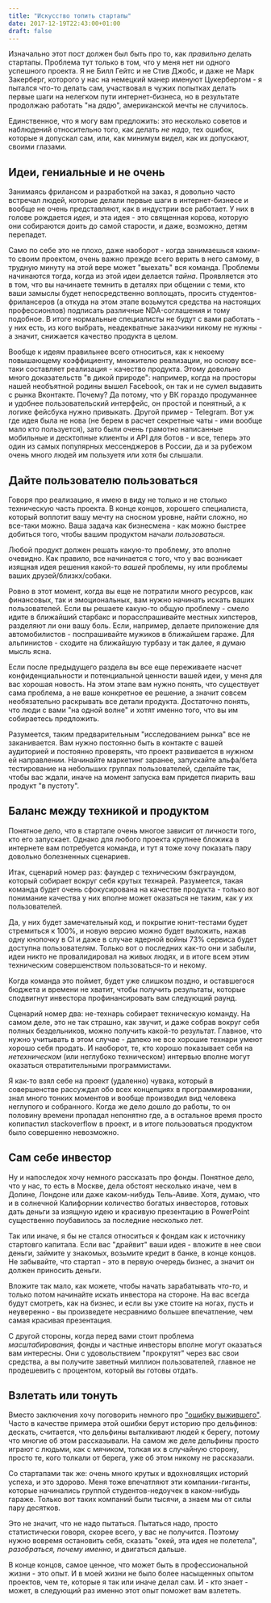 ```yaml
---
title: "Искусство топить стартапы"
date: 2017-12-19T22:43:00+01:00
draft: false
---
```


Изначально этот пост должен был быть про то, как *правильно* делать стартапы. Проблема тут только в том, что у меня нет ни одного успешного проекта. 
Я не Билл Гейтс и не Стив Джобс, и даже не Марк Закерберг, которого у нас на немецкий манер именуют Цукербергом - я пытался что-то делать сам, участвовал в чужих попытках делать первые шаги на нелегком пути интернет-бизнеса, но в результате продолжаю работать "на дядю", американской мечты не случилось. 

Единственное, что я могу вам предложить: это несколько советов и наблюдений относительно того, как делать *не надо*, тех ошибок, которые я допускал сам, или, как минимум видел, как их допускают, своими глазами.
   
Идеи, гениальные и не очень
----------
Занимаясь фрилансом и разработкой на заказ, я довольно часто встречал людей, которые делали первые шаги в интернет-бизнесе и вообще не очень представляют, как в индустрии все работает. У них в голове рождается *идея*, и эта идея - это священная корова, которую они собираются доить до самой старости, и даже, возможно, детям перепадет.

Само по себе это не плохо, даже наоборот - когда занимаешься каким-то своим проектом, очень важно прежде всего верить в него самому, в трудную минуту на этой вере может "выехать" вся команда. 
Проблемы начинаются тогда, когда из этой идеи делается *тайна*. 
Проявляется это в том, что вы начинаете темнить в деталях при общении с теми, кто ваши замыслы будет непосредственно воплощать, просить студентов-фрилансеров (а откуда на этом этапе возьмутся средства на настоящих профессионлов) подписать различные NDA-соглашения и тому подобное. 
В итоге нормальные специалисты не будут с вами работать - у них есть, из кого выбрать, неадекватные заказчики никому не нужны - а значит, снижается качество продукта в целом.
 
Вообще к идеям правильнее всего относиться, как к некоему повышающему коэффициенту, множителю реализации, но основу все-таки составляет реализация - качество продукта.
Этому довольно много доказательств "в дикой природе": например, когда на просторы нашей необъятной родины вышел Facebook, он так и не сумел выдавить с рынка Вконтакте. 
Почему? Да потому, что у ВК гораздо продуманнее и удобнее пользовательский интерфейс, он простой и понятный, а к логике фейсбука нужно привыкать.
Другой пример - Telegram. Вот уж где идея была не нова (не берем в расчет секретные чаты - ими вообще мало кто пользуется), зато были очень грамотно написанные мобильные и десктопные клиенты и API для ботов - и все, теперь это один из самых популярных мессенджеров в России, да и за рубежом очень много людей им пользуетя или хотя бы слышали.
 

Дайте пользователю пользоваться
-----------
Говоря про реализацию, я имею в виду не только и не столько техническую часть проекта. 
В конце концов, хорошего специалиста, который воплотит вашу мечту на сносном уровне, найти сложно, но все-таки можно.
Ваша задача как бизнесмена - как можно быстрее добиться того, чтобы вашим продуктом начали *пользоваться*.

Любой продукт должен решать какую-то проблему, это вполне очевидно. 
Как правило, все начинается с того, что у вас возникает изящная идея решения какой-то *вашей* проблемы, ну или проблемы ваших друзей/близкх/собаки.

Ровно в этот момент, когда вы еще не потратили много ресурсов, как финансовых, так и эмоциональных, вам нужно начинать искать ваших пользователей. 
Если вы решаете какую-то общую проблему - смело идите в ближайший старбакс и порасспрашивайте местных хипстеров, разделяют ли они вашу боль. 
Если, например, делаете приложение для автомобилистов - поспрашивайте мужиков в ближайшем гараже.
Для альпинистов - сходите на ближайшую турбазу и так далее, я думаю мысль ясна.

Если после предыдущего раздела вы все еще переживаете насчет конфиденциальности и потенциальной ценности вашей идеи, у меня для вас хорошая новость.
На этом этапе вам нужно понять, что существует сама проблема, а не ваше конкретное ее решение, а значит совсем необязательно раскрывать все детали продукта.
Достаточно понять, что люди с вами "на одной волне" и хотят именно того, что вы им собираетесь предложить.

Разумеется, таким предварительным "исследованием рынка" все не заканивается. 
Вам нужно постоянно быть в контакте с вашей аудиторией и постоянно проверять, что проект развивается в нужном ей направлении.
Начинайте маркетинг заранее, запускайте альфа/бета тестирование на небольших группах пользователей, сделайте так, чтобы вас ждали, иначе на момент запуска вам придется пиарить ваш продукт "в пустоту".

Баланс между техникой и продуктом
-----------
Понятное дело, что в стартапе очень многое зависит от личности того, кто его запускает. 
Однако для любого проекта крупнее бложика в интернете вам потребуется команда, и тут я тоже хочу показать пару довольно болезненных сценариев.
 
Итак, сценарий номер раз: фаундер с техническим бэкграундом, который собирает вокруг себя крутых технарей.
Разумеется, такая команда будет очень сфокусирована на качестве продукта - только вот понимание качества у них вполне может оказаться не таким, как у их пользователей.

Да, у них будет замечательный код, и покрытие юнит-тестами будет стремиться к 100%, и новую версию можно будет выложить, нажав одну кнопочку в CI и даже в случае ядерной войны 73% сервиса будет доступна пользователям.
Только вот о последних как-то они и забыли, идеи никто не провалидировал на живых людях, и в итоге всем этим техническим совершенством пользоваться-то и некому.

Когда команда это поймет, будет уже слишком поздно, и оставшегося бюджета и времени не хватит, чтобы получить результаты, которые сподвигнут инвестора профинансировать вам следующий раунд.

Сценарий номер два: не-технарь собирает техническую команду. 
На самом деле, это не так страшно, как звучит, и даже собрав вокруг себя полных бездельников, можно получить какой-то результат.
Главное, что нужно учитывать в этом случае - далеко не все хорошие технари умеют хорошо себя продать. 
И наоборот, те, кто хорошо показывает себя на *нетехническом* (или неглубоко техническом) интервью вполне могут оказаться отвратительными программистами.
 
Я как-то взял себе на проект (удаленно) чувака, который в совершенстве рассуждал обо всех концепциях в программировании, знал много тонких моментов и вообще производил вид человека неглупого и собранного.
Когда же дело дошло до работы, то он половину времени пропадал непонятно где, а в остальное время просто копипастил stackoverflow в проект, и в итоге пользоваться продуктом было совершенно невозможно.

Сам себе инвестор
-----------
Ну и напоследок хочу немного рассказать про фонды. Понятное дело, что у нас, то есть в Москве, дела обстоят несколько иначе, чем в Долине, Лондоне или даже каком-нибудь Тель-Авиве.
Хотя, думаю, что и в солнечной Калифорнии количество богатых инвесторов, готовых дать деньги за изящную идею и красивую презентацию в PowerPoint существенно поубавилось за последние несколько лет.

Так или иначе, я бы не стался относиться к фондам как к источнику стартовго капитала. 
Если вас "драйвит" ваши идея - вложите в нее свои деньги, займите у знакомых, возьмите кредит в банке, в конце концов.
Не забывайте, что стартап - это в первую очередь бизнес, а значит он должен приносить деньги. 

Вложите так мало, как можете, чтобы начать зарабатывать *что-то*, и только потом начинайте искать инвестора на стороне. 
На вас всегда будут смотреть, как на бизнес, и если вы уже стоите на ногах, пусть и неуверенно - вы произведете несравнимо большее впечатление, чем самая красивая презентация.

С другой стороны, когда перед вами стоит проблема *масштабирования*, фонды и частные инвесторы вполне могут оказаться вам интересны.
Они с удовольствием "прокрутят" через вас свои средства, а вы получите заветный миллион пользователей, главное не продешевить с процентом, который вы готовы отдать.

Взлетать или тонуть
------------
Вместо заключения хочу поговорить немного про ["ошибку выжившего"](https://ru.wikipedia.org/wiki/%D0%A1%D0%B8%D1%81%D1%82%D0%B5%D0%BC%D0%B0%D1%82%D0%B8%D1%87%D0%B5%D1%81%D0%BA%D0%B0%D1%8F_%D0%BE%D1%88%D0%B8%D0%B1%D0%BA%D0%B0_%D0%B2%D1%8B%D0%B6%D0%B8%D0%B2%D1%88%D0%B5%D0%B3%D0%BE).
Часто в качестве примера этой ошибки берут историю про дельфинов: дескать, считается, что дельфины выталкивают людей к берегу, потому что многие об этом рассказывали.
На самом же деле дельфины просто играют с людьми, как с мячиком, толкая их в случайную сторону, просто те, кого толкали от берега, уже об этом никому не рассказали.

Со стартапами так же: очень много крутых и вдохновлящих историй успеха, и это здорово. 
Меня тоже впечатляют эти компании-гиганты, которые начинались группой студентов-недоучек в каком-нибудь гараже.
Только вот таких компаний были тысячи, а знаем мы от силы пару десятков.

Это не значит, что не надо пытаться. Пытаться надо, просто статистически говоря, скорее всего, у вас не получится. 
Поэтому нужно вовремя остановить себя, сказать "окей, эта идея не полетела", *разобраться, почему именно*, и двигаться дальше.

В конце концов, самое ценное, что может быть в профессиональной жизни - это опыт. 
И в моей жизни не было более насыщенных опытом проектов, чем те, которые я так или иначе делал сам. 
И - кто знает - может, в следующий раз именно этот опыт поможет вам взлететь.

